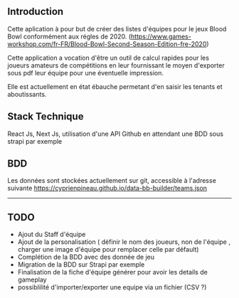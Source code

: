 
## Introduction

Cette aplication à pour but de créer des listes d'équipes pour le jeux Blood Bowl conformément aux régles de 2020.
(https://www.games-workshop.com/fr-FR/Blood-Bowl-Second-Season-Edition-fre-2020)

Cette application a vocation d'être un outil de calcul rapides pour les joueurs amateurs de compétitions en leur fournissant le moyen d'exporter sous pdf leur équipe pour une éventuelle impression.

Elle est actuellement en état ébauche permetant d'en saisir les tenants et aboutissants.

## Stack Technique

React Js, Next Js, utilisation d'une API Github en attendant une BDD sous strapi par exemple

## BDD

Les données sont stockées actuellement sur git, accessible à l'adresse suivante https://cyprienpineau.github.io/data-bb-builder/teams.json

------------

## TODO

- Ajout du Staff d'équipe
- Ajout de la personalisation ( définir le nom des joueurs, non de l'équipe , charger une image d'équipe pour remplacer celle par défault)
- Complétion de la BDD avec des donnée de jeu
- Migration de la BDD sur Strapi par exemple
- Finalisation de la fiche d'équipe générer pour avoir les details de gameplay
- possiblilité d'importer/exporter une equipe via un fichier (CSV ?)

